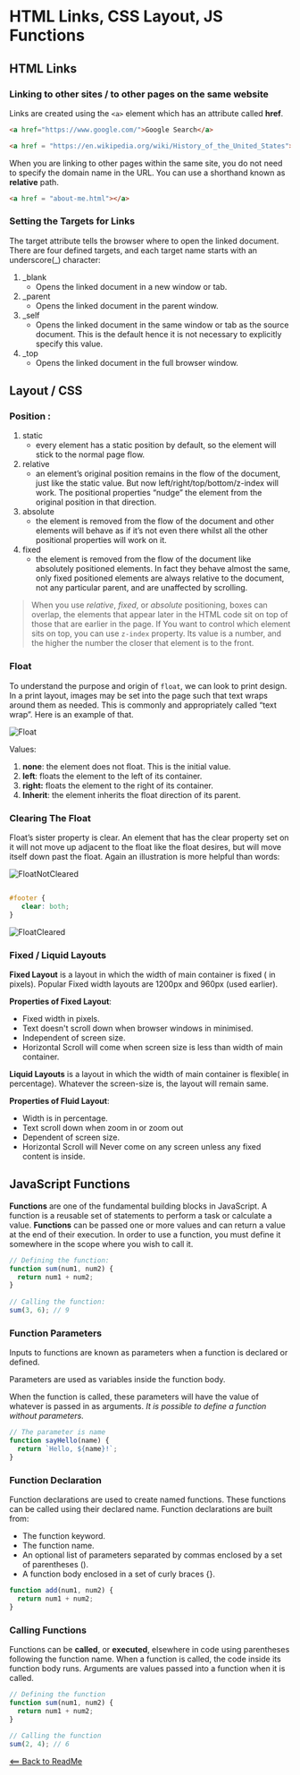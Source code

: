 # HTML Links, CSS Layout, JS Functions

## HTML Links

### Linking to other sites / to other pages on the same website 

Links are created using the `<a>` element which has an attribute called **href**.

```html
<a href="https://www.google.com/">Google Search</a>

<a href = "https://en.wikipedia.org/wiki/History_of_the_United_States">USA History</a>
``` 

When you are linking to other pages within the same site, you do not need to specify the domain name in the URL. You can use a shorthand known as **relative** path.
```html
<a href = "about-me.html"></a>
```  

### Setting the Targets for Links  

The target attribute tells the browser where to open the linked document. There are four defined targets, and each target name starts with an underscore(_) character:

1. _blank 
    - Opens the linked document in a new window or tab.
2. _parent 
    - Opens the linked document in the parent window.
3. _self 
    - Opens the linked document in the same window or tab as the source document. This is the default hence it is not necessary to explicitly specify this value.
4. _top 
    - Opens the linked document in the full browser window.  

## Layout / CSS

### Position : 

1. static
    - every element has a static position by default, so the element will stick to the normal page flow.
2. relative
    - an element’s original position remains in the flow of the document, just like the static value. But now left/right/top/bottom/z-index will work. The positional properties “nudge” the element from the original position in that direction.
3. absolute 
    - the element is removed from the flow of the document and other elements will behave as if it’s not even there whilst all the other positional properties will work on it.
4. fixed
    - the element is removed from the flow of the document like absolutely positioned elements. In fact they behave almost the same, only fixed positioned elements are always relative to the document, not any particular parent, and are unaffected by scrolling.

> When you use _relative_, _fixed_, or _absolute_ positioning, boxes can overlap, the elements that appear later in the HTML code sit on top of those that are earlier in the page. If You want to control which element sits on top, you can use `z-index` property. Its value is a number, and the higher the number the closer that element is to the front.

### Float  

To understand the purpose and origin of `float`, we can look to print design. In a print layout, images may be set into the page such that text wraps around them as needed. This is commonly and appropriately called “text wrap”. Here is an example of that.

![Float](float.png)

Values: 

1. **none**: the element does not float. This is the initial value.
2. **left**: floats the element to the left of its container.
3. **right:** floats the element to the right of its container.
4. **Inherit**: the element inherits the float direction of its parent. 

### Clearing The Float 

Float’s sister property is clear. An element that has the clear property set on it will not move up adjacent to the float like the float desires, but will move itself down past the float. Again an illustration is more helpful than words:

![FloatNotCleared](clearFloat2.png)

```css 

#footer {
   clear: both;
}
``` 

![FloatCleared](clearFloat.png)  

### Fixed / Liquid Layouts

**Fixed Layout** is a layout in which the width of main container is fixed ( in pixels). Popular Fixed width layouts are 1200px and 960px (used earlier).

**Properties of Fixed Layout**:
- Fixed width in pixels.
- Text doesn't scroll down when browser windows in minimised.
- Independent of screen size.
- Horizontal Scroll will come when screen size is less than width of main container.

**Liquid Layouts** is a layout in which the width of main container is flexible( in percentage). Whatever the screen-size is, the layout will remain same.

**Properties of Fluid Layout**:
- Width is in percentage.
- Text scroll down when zoom in or zoom out
- Dependent of screen size.
- Horizontal Scroll will Never come on any screen unless any fixed content is inside.  


## JavaScript Functions  

**Functions** are one of the fundamental building blocks in JavaScript. A function is a reusable set of statements to perform a task or calculate a value. **Functions** can be passed one or more values and can return a value at the end of their execution. In order to use a function, you must define it somewhere in the scope where you wish to call it.

```javascript
// Defining the function:
function sum(num1, num2) {
  return num1 + num2;
}
 
// Calling the function:
sum(3, 6); // 9
``` 

### Function Parameters

Inputs to functions are known as parameters when a function is declared or defined.  

Parameters are used as variables inside the function body.  

When the function is called, these parameters will have the value of whatever is passed in as arguments. _It is possible to define a function without parameters._

```javascript
// The parameter is name
function sayHello(name) {
  return `Hello, ${name}!`;
}
``` 

### Function Declaration

Function declarations are used to create named functions. These functions can be called using their declared name. Function declarations are built from:

- The function keyword.
- The function name.
- An optional list of parameters separated by commas enclosed by a set of parentheses ().
- A function body enclosed in a set of curly braces {}.  

```javascript
function add(num1, num2) {
  return num1 + num2;
}
``` 

### Calling Functions

Functions can be **called**, or **executed**, elsewhere in code using parentheses following the function name. When a function is called, the code inside its function body runs. Arguments are values passed into a function when it is called.

```javascript
// Defining the function
function sum(num1, num2) {
  return num1 + num2;
}
 
// Calling the function
sum(2, 4); // 6
```   

[<== Back to ReadMe](../README.md)
